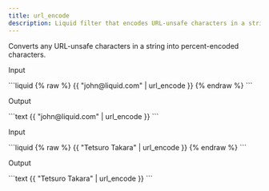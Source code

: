 ```yaml
---
title: url_encode
description: Liquid filter that encodes URL-unsafe characters in a string.
---
```

Converts any URL-unsafe characters in a string into percent-encoded characters.
<p class="code-label">Input</p>
```liquid
{% raw %}
{{ "john@liquid.com" | url_encode }}
{% endraw %}
```
<p class="code-label">Output</p>
```text
{{ "john@liquid.com" | url_encode }}
```
<p class="code-label">Input</p>
```liquid
{% raw %}
{{ "Tetsuro Takara" | url_encode }}
{% endraw %}
```
<p class="code-label">Output</p>
```text
{{ "Tetsuro Takara" | url_encode }}
```